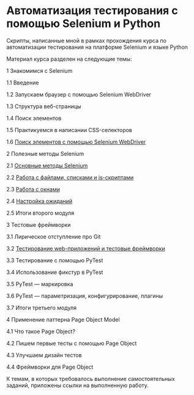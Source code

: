 # Автоматизация тестирования с помощью Selenium и Python
Скрипты, написанные мной в рамках прохождения курса по автоматизации тестирования на платформе Selenium и языке Python

Материал курса разделен на следующие темы:

1  Знакомимся с Selenium
  
1.1  Введение
  
1.2  Запускаем браузер с помощью Selenium WebDriver
  
1.3  Структура веб-страницы
  
1.4  Поиск элементов
  
1.5  Практикуемся в написании CSS-селекторов
  
1.6  <a href='https://github.com/DiRastikhina/selenium_auto_test_course/tree/main/1_session'> Поиск элементов с помощью Selenium WebDriver</a>
  
2  Полезные методы Selenium
  
2.1  <a href="https://github.com/DiRastikhina/selenium_auto_test_course/tree/main/2_session/2_1_lesson">Основные методы Selenium</a>
  
2.2  <a href="https://github.com/DiRastikhina/selenium_auto_test_course/tree/main/2_session/2_2_lesson">Работа с файлами, списками и js-скриптами</a>
  
2.3  <a href="https://github.com/DiRastikhina/selenium_auto_test_course/tree/main/2_session/2_3_lesson">Работа с окнами</a>
  
2.4  <a href="https://github.com/DiRastikhina/selenium_auto_test_course/tree/main/2_session/2_4_lesson">Настройка ожиданий</a>
  
2.5  Итоги второго модуля
  
3  Тестовые фреймворки
  
3.1  Лирическое отступление про Git
  
3.2  <a href="https://github.com/DiRastikhina/selenium_auto_test_course/tree/main/3_session/3_2_lesson">Тестирование web-приложений и тестовые фреймворки</a>
  
3.3  Тестирование с помощью PyTest
  
3.4  Использование фикстур в PyTest
  
3.5  PyTest — маркировка
  
3.6  PyTest — параметризация, конфигурирование, плагины
  
3.7  Итоги третьего модуля
  
4  Применение паттерна Page Object Model
  
4.1  Что такое Page Object?
  
4.2  Пишем первые тесты с помощью Page Object
  
4.3  Улучшаем дизайн тестов
  
4.4  Фреймворки для Page Object
  
К темам, в которых требовалось выполнение самостоятельных заданий, приложены ссылки на выполненную работу.
